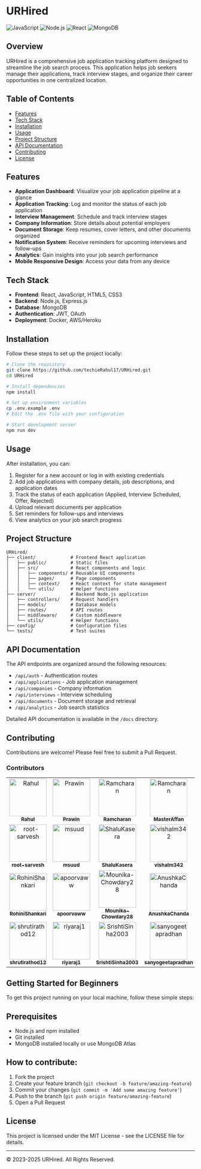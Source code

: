 # URHired

![JavaScript](https://img.shields.io/badge/JavaScript-F7DF1E?style=for-the-badge&logo=javascript&logoColor=black)
![Node.js](https://img.shields.io/badge/Node.js-339933?style=for-the-badge&logo=nodedotjs&logoColor=white)
![React](https://img.shields.io/badge/React-20232A?style=for-the-badge&logo=react&logoColor=61DAFB)
![MongoDB](https://img.shields.io/badge/MongoDB-4EA94B?style=for-the-badge&logo=mongodb&logoColor=white)

## Overview

URHired is a comprehensive job application tracking platform designed to streamline the job search process. This application helps job seekers manage their applications, track interview stages, and organize their career opportunities in one centralized location.

## Table of Contents

- [Features](#features)
- [Tech Stack](#tech-stack)
- [Installation](#installation)
- [Usage](#usage)
- [Project Structure](#project-structure)
- [API Documentation](#api-documentation)
- [Contributing](#contributing)
- [License](#license)

## Features

- **Application Dashboard**: Visualize your job application pipeline at a glance
- **Application Tracking**: Log and monitor the status of each job application
- **Interview Management**: Schedule and track interview stages
- **Company Information**: Store details about potential employers
- **Document Storage**: Keep resumes, cover letters, and other documents organized
- **Notification System**: Receive reminders for upcoming interviews and follow-ups
- **Analytics**: Gain insights into your job search performance
- **Mobile Responsive Design**: Access your data from any device

## Tech Stack

- **Frontend**: React, JavaScript, HTML5, CSS3
- **Backend**: Node.js, Express.js
- **Database**: MongoDB
- **Authentication**: JWT, OAuth
- **Deployment**: Docker, AWS/Heroku

## Installation

Follow these steps to set up the project locally:

```bash
# Clone the repository
git clone https://github.com/techieRahul17/URHired.git
cd URHired

# Install dependencies
npm install

# Set up environment variables
cp .env.example .env
# Edit the .env file with your configuration

# Start development server
npm run dev
```

## Usage

After installation, you can:

1. Register for a new account or log in with existing credentials
2. Add job applications with company details, job descriptions, and application dates
3. Track the status of each application (Applied, Interview Scheduled, Offer, Rejected)
4. Upload relevant documents per application
5. Set reminders for follow-ups and interviews
6. View analytics on your job search progress

## Project Structure

```
URHired/
├── client/             # Frontend React application
│   ├── public/         # Static files
│   ├── src/            # React components and logic
│   │   ├── components/ # Reusable UI components
│   │   ├── pages/      # Page components
│   │   ├── context/    # React context for state management
│   │   └── utils/      # Helper functions
├── server/             # Backend Node.js application
│   ├── controllers/    # Request handlers
│   ├── models/         # Database models
│   ├── routes/         # API routes
│   ├── middleware/     # Custom middleware
│   └── utils/          # Helper functions
├── config/             # Configuration files
└── tests/              # Test suites
```

## API Documentation

The API endpoints are organized around the following resources:

- `/api/auth` - Authentication routes
- `/api/applications` - Job application management
- `/api/companies` - Company information
- `/api/interviews` - Interview scheduling
- `/api/documents` - Document storage and retrieval
- `/api/analytics` - Job search statistics

Detailed API documentation is available in the `/docs` directory.

## Contributing

Contributions are welcome! Please feel free to submit a Pull Request.

### Contributors

<table>
  <tr>
    <td align="center">
      <a href="https://github.com/techieRahul17">
        <img src="https://github.com/techieRahul17.png" width="100px;" alt="Rahul"/>
        <br /><sub><b>Rahul</b></sub>
      </a>
    </td>
    <td align="center">
      <a href="https://github.com/prawinkumar1506">
        <img src="https://github.com/prawinkumar1506.png" width="100px;" alt="Prawin"/>
        <br /><sub><b>Prawin</b></sub>
      </a>
    </td>
    <td align="center">
      <a href="https://github.com/Ramcharan-Swaminathan">
        <img src="https://github.com/Ramcharan-Swaminathan.png" width="100px;" alt="Ramcharan"/>
        <br /><sub><b>Ramcharan</b></sub>
      </a>
    </td>
    <td align="center">
      <a href="https://github.com/MasterAffan">
        <img src="https://github.com/MasterAffan.png" width="100px;" alt="Ramcharan"/>
        <br /><sub><b>MasterAffan</b></sub>
      </a>
    </td>
    <td align="center">
      <a href="https://github.com/PearlGrell">
        <img src="https://github.com/PearlGrell.png" width="100px;" alt="PearlGrell"/>
        <br /><sub><b>PearlGrell</b></sub>
      </a>
    </td>
    <td align="center">
      <a href="https://github.com/ShubhamPrasad3012">
        <img src="https://github.com/ShubhamPrasad3012.png" width="100px;" alt="ShubhamPrasad3012"/>
        <br /><sub><b>ShubhamPrasad3012</b></sub>
      </a>
    </td>
  </tr>
  <tr>
    <td align="center">
      <a href="https://github.com/root-sarvesh">
        <img src="https://github.com/root-sarvesh.png" width="100px;" alt="root-sarvesh"/>
        <br /><sub><b>root-sarvesh</b></sub>
      </a>
    </td>
    <td align="center">
      <a href="https://github.com/msuud">
        <img src="https://github.com/msuud.png" width="100px;" alt="msuud"/>
        <br /><sub><b>msuud</b></sub>
      </a>
    </td>
    <td align="center">
      <a href="https://github.com/ShaluKasera">
        <img src="https://github.com/ShaluKasera.png" width="100px;" alt="ShaluKasera"/>
        <br /><sub><b>ShaluKasera</b></sub>
      </a>
    </td>
    <td align="center">
      <a href="https://github.com/vishalm342">
        <img src="https://github.com/vishalm342.png" width="100px;" alt="vishalm342"/>
        <br /><sub><b>vishalm342</b></sub>
      </a>
    </td>
    <td align="center">
      <a href="https://github.com/SOMSSI2110">
        <img src="https://github.com/SOMSSI2110.png" width="100px;" alt="SOMSSI2110"/>
        <br /><sub><b>SOMSSI2110</b></sub>
      </a>
    </td>
  </tr>
  <tr>
    <td align="center">
      <a href="https://github.com/RohiniShankari">
        <img src="https://github.com/RohiniShankari.png" width="100px;" alt="RohiniShankari"/>
        <br /><sub><b>RohiniShankari</b></sub>
      </a>
    </td>
    <td align="center">
      <a href="https://github.com/apoorvaww">
        <img src="https://github.com/apoorvaww.png" width="100px;" alt="apoorvaww"/>
        <br /><sub><b>apoorvaww</b></sub>
      </a>
    </td>
    <td align="center">
      <a href="https://github.com/Mounika-Chowdary28">
        <img src="https://github.com/Mounika-Chowdary28.png" width="100px;" alt="Mounika-Chowdary28"/>
        <br /><sub><b>Mounika-Chowdary28</b></sub>
      </a>
    </td>
    <td align="center">
      <a href="https://github.com/AnushkaChanda">
        <img src="https://github.com/AnushkaChanda.png" width="100px;" alt="AnushkaChanda"/>
        <br /><sub><b>AnushkaChanda</b></sub>
      </a>
    </td>
    <td align="center">
      <a href="https://github.com/Lingaraj-Patil">
        <img src="https://github.com/Lingaraj-Patil.png" width="100px;" alt="Lingaraj-Patil"/>
        <br /><sub><b>Lingaraj-Patil</b></sub>
      </a>
    </td>
  </tr>
  <tr>
    <td align="center">
      <a href="https://github.com/shrutirathod12">
        <img src="https://github.com/shrutirathod12.png" width="100px;" alt="shrutirathod12"/>
        <br /><sub><b>shrutirathod12</b></sub>
      </a>
    </td>
    <td align="center">
      <a href="https://github.com/riyaraj1">
        <img src="https://github.com/riyaraj1.png" width="100px;" alt="riyaraj1"/>
        <br /><sub><b>riyaraj1</b></sub>
      </a>
    </td>
    <td align="center">
      <a href="https://github.com/SrishtiSinha2003">
        <img src="https://github.com/SrishtiSinha2003.png" width="100px;" alt="SrishtiSinha2003"/>
        <br /><sub><b>SrishtiSinha2003</b></sub>
      </a>
    </td>
    <td align="center">
      <a href="https://github.com/sanyogeetapradhan">
        <img src="https://github.com/sanyogeetapradhan.png" width="100px;" alt="sanyogeetapradhan"/>
        <br /><sub><b>sanyogeetapradhan</b></sub>
      </a>
    </td>
  </tr>
</table>


 ## Getting Started for Beginners 

To get this project running on your local machine, follow these simple steps:

## Prerequisites
- Node.js and npm installed
- Git installed
- MongoDB installed locally or use MongoDB Atlas


## How to contribute:

1. Fork the project
2. Create your feature branch (`git checkout -b feature/amazing-feature`)
3. Commit your changes (`git commit -m 'Add some amazing feature'`)
4. Push to the branch (`git push origin feature/amazing-feature`)
5. Open a Pull Request

## License

This project is licensed under the MIT License - see the LICENSE file for details.

---

© 2023-2025 URHired. All Rights Reserved.
```
